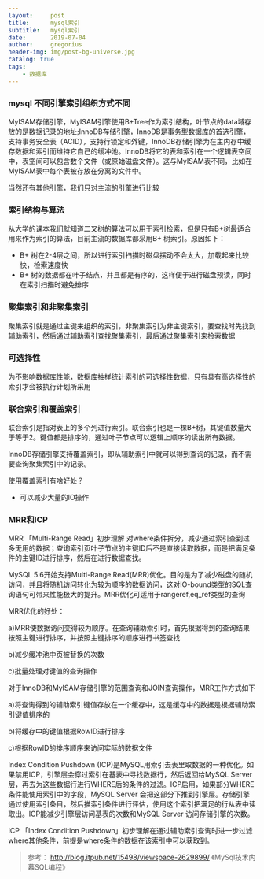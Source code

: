 ```yaml
---
layout:     post
title:      mysql索引
subtitle:   mysql索引
date:       2019-07-04
author:     gregorius
header-img: img/post-bg-universe.jpg
catalog: true
tags:
    - 数据库
---
```


### mysql 不同引擎索引组织方式不同

MyISAM存储引擎，MyISAM引擎使用B+Tree作为索引结构，叶节点的data域存放的是数据记录的地址;InnoDB存储引擎，InnoDB是事务型数据库的首选引擎，支持事务安全表（ACID），支持行锁定和外键，InnoDB存储引擎为在主内存中缓存数据和索引而维持它自己的缓冲池。InnoDB将它的表和索引在一个逻辑表空间中，表空间可以包含数个文件（或原始磁盘文件）。这与MyISAM表不同，比如在MyISAM表中每个表被存放在分离的文件中。

当然还有其他引擎，我们只对主流的引擎进行比较

### 索引结构与算法

从大学的课本我们就知道二叉树的算法可以用于索引检索，但是只有B+树最适合用来作为索引的算法，目前主流的数据库都采用B+ 树索引。原因如下：

- B+ 树在2-4层之间，所以进行索引扫描时磁盘摆动不会太大，加载起来比较快，检索速度快
- B+ 树的数据都在叶子结点，并且都是有序的，这样便于进行磁盘预读，同时在索引扫描时避免排序
  
### 聚集索引和非聚集索引

聚集索引就是通过主键来组织的索引，非聚集索引为非主键索引，要查找时先找到辅助索引，然后通过辅助索引查找聚集索引，最后通过聚集索引来检索数据

### 可选择性

为不影响数据库性能，数据库抽样统计索引的可选择性数据，只有具有高选择性的索引才会被执行计划所采用

### 联合索引和覆盖索引

联合索引是指对表上的多个列进行索引。联合索引也是一棵B+树，其键值数量大于等于2。键值都是排序的，通过叶子节点可以逻辑上顺序的读出所有数据。

InnoDB存储引擎支持覆盖索引，即从辅助索引中就可以得到查询的记录，而不需要查询聚集索引中的记录。

使用覆盖索引有啥好处？

- 可以减少大量的IO操作

### MRR和ICP

MRR 「Multi-Range Read」初步理解 对where条件拆分，减少通过索引查到过多无用的数据；查询索引页叶子节点的主键ID后不是直接读取数据，而是把满足条件的主键ID进行排序，然后在进行数据查找。

MySQL 5.6开始支持Multi-Range Read(MRR)优化。目的是为了减少磁盘的随机访问，并且将随机访问转化为较为顺序的数据访问，这对IO-bound类型的SQL查询语句可带来性能极大的提升。MRR优化可适用于rangeref,eq_ref类型的查询

MRR优化的好处：

a)MRR使数据访问变得较为顺序。在查询辅助索引时，首先根据得到的查询结果按照主键进行排序，并按照主键排序的顺序进行书签查找

b)减少缓冲池中页被替换的次数

c)批量处理对键值的查询操作

对于InnoDB和MyISAM存储引擎的范围查询和JOIN查询操作，MRR工作方式如下

a)将查询得到的辅助索引键值存放在一个缓存中，这是缓存中的数据是根据辅助索引键值排序的

b)将缓存中的键值根据RowID进行排序

c)根据RowID的排序顺序来访问实际的数据文件


Index Condition Pushdown (ICP)是MySQL用索引去表里取数据的一种优化。如果禁用ICP，引擎层会穿过索引在基表中寻找数据行，然后返回给MySQL Server层，再去为这些数据行进行WHERE后的条件的过滤。ICP启用，如果部分WHERE条件能使用索引中的字段，MySQL Server 会把这部分下推到引擎层。存储引擎通过使用索引条目，然后推索引条件进行评估，使用这个索引把满足的行从表中读取出。ICP能减少引擎层访问基表的次数和MySQL Server 访问存储引擎的次数。

ICP 「Index Condition Pushdown」初步理解在通过辅助索引查询时进一步过滤where其他条件，前提是where条件的数据在该索引中可以获取到。

> 参考：
> http://blog.itpub.net/15498/viewspace-2629899/
> 《MySql技术内幕SQL编程》

